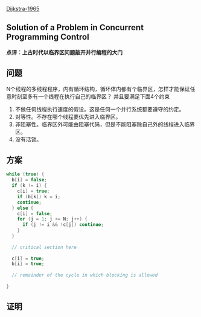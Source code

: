 [Dijkstra-1965](http://www.di.ens.fr/~pouzet/cours/systeme/bib/dijkstra.pdf)

Solution of a Problem in Concurrent Programming Control
----
**点评：上古时代以临界区问题敲开并行编程的大门**

## 问题
N个线程的多线程程序，内有循环结构，循环体内都有个临界区，怎样才能保证任意时刻至多有一个线程在执行自己的临界区？
并且要满足下面4个约束

1. 不做任何线程执行速度的假设。这是任何一个并行系统都要遵守的约定。
2. 对等性。不存在哪个线程要优先进入临界区。
3. 非阻塞性。临界区外可能由阻塞代码，但是不能阻塞除自己外的线程进入临界区。
4. 没有活锁。

## 方案

```c++
while (true) {
  b[i] = false;
  if (k != i) {
    c[i] = true;
    if (b[k]) k = i;
    continue;
  } else {
    c[i] = false;
    for (j = 1; j <= N; j++) {
      if (j != i && !c[j]) continue;
    }
  }
  
  // critical section here
  
  c[i] = true;
  b[i] = true;
  
  // remainder of the cycle in which blocking is allowed
  
}
```

## 证明

